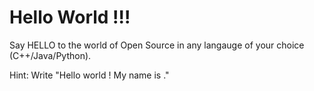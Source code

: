 # Hello World !!!
Say HELLO to the world of Open Source in any langauge of your choice (C++/Java/Python).

Hint: Write "Hello world ! My name is <Your name>."